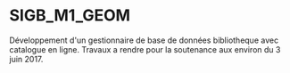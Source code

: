 # SIGB_M1_GEOM
Développement d'un gestionnaire de base de données bibliotheque avec catalogue en ligne.
Travaux a rendre pour la soutenance aux environ du 3 juin 2017.
